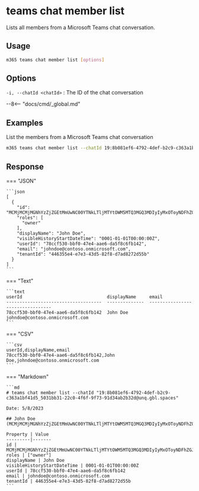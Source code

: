 # teams chat member list

Lists all members from a Microsoft Teams chat conversation.

## Usage

```sh
m365 teams chat member list [options]
```

## Options

`-i, --chatId <chatId>`
: The ID of the chat conversation

--8<-- "docs/cmd/_global.md"

## Examples

List the members from a Microsoft Teams chat conversation

```sh
m365 teams chat member list --chatId 19:8b081ef6-4792-4def-b2c9-c363a1bf41d5_5031bb31-22c0-4f6f-9f73-91d34ab2b32d@unq.gbl.spaces
```

## Response

=== "JSON"

    ```json
    [
      {
        "id": "MCMjMCMjMGNhYzZjZGEtMmUwNC00YTNkLTljMTYtOWM5MTQ3MGQ3MDIyIyMxOToyNDFhZGJmNi0yYTU2LTRjNzItODFmMi02OWU3NWRlNmFjMzRfNzhjY2Y1MzAtYmJmMC00N2U0LWFhZTYtZGE1ZjhjNmZiMTQyQHVucS5nYmwuc3BhY2VzIyM3OGNjZjUzMC1iYmYwLTQ3ZTQtYWFlNi1kYTVmOGM2ZmIxNDI=",
        "roles": [
          "owner"
        ],
        "displayName": "John Doe",
        "visibleHistoryStartDateTime": "0001-01-01T00:00:00Z",
        "userId": "78ccf530-bbf0-47e4-aae6-da5f8c6fb142",
        "email": "johndoe@contoso.onmicrosoft.com",
        "tenantId": "446355e4-e7e3-43d5-82f8-d7ad8272d55b"
      }
    ]
    ```

=== "Text"

    ```text
    userId                                displayName     email
    ------------------------------------  --------------  ---------------------------------
    78ccf530-bbf0-47e4-aae6-da5f8c6fb142  John Doe        johndoe@contoso.onmicrosoft.com
    ```

=== "CSV"

    ```csv
    userId,displayName,email
    78ccf530-bbf0-47e4-aae6-da5f8c6fb142,John Doe,johndoe@contoso.onmicrosoft.com
    ```

=== "Markdown"

    ```md
    # teams chat member list --chatId "19:8b081ef6-4792-4def-b2c9-c363a1bf41d5_5031bb31-22c0-4f6f-9f73-91d34ab2b32d@unq.gbl.spaces"

    Date: 5/8/2023

    ## John Doe (MCMjMCMjMGNhYzZjZGEtMmUwNC00YTNkLTljMTYtOWM5MTQ3MGQ3MDIyIyMxOToyNDFhZGJmNi0yYTU2LTRjNzItODFmMi02OWU3NWRlNmFjMzRfNzhjY2Y1MzAtYmJmMC00N2U0LWFhZTYtZGE1ZjhjNmZiMTQyQHVucS5nYmwuc3BhY2VzIyM3OGNjZjUzMC1iYmYwLTQ3ZTQtYWFlNi1kYTVmOGM2ZmIxNDI=)

    Property | Value
    ---------|-------
    id | MCMjMCMjMGNhYzZjZGEtMmUwNC00YTNkLTljMTYtOWM5MTQ3MGQ3MDIyIyMxOToyNDFhZGJmNi0yYTU2LTRjNzItODFmMi02OWU3NWRlNmFjMzRfNzhjY2Y1MzAtYmJmMC00N2U0LWFhZTYtZGE1ZjhjNmZiMTQyQHVucS5nYmwuc3BhY2VzIyM3OGNjZjUzMC1iYmYwLTQ3ZTQtYWFlNi1kYTVmOGM2ZmIxNDI=
    roles | ["owner"]
    displayName | John Doe
    visibleHistoryStartDateTime | 0001-01-01T00:00:00Z
    userId | 78ccf530-bbf0-47e4-aae6-da5f8c6fb142
    email | johndoe@contoso.onmicrosoft.com
    tenantId | 446355e4-e7e3-43d5-82f8-d7ad8272d55b
    ```
